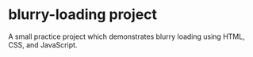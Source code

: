 # blurry-loading project

A small practice project which demonstrates blurry loading using HTML, CSS, and JavaScript.
